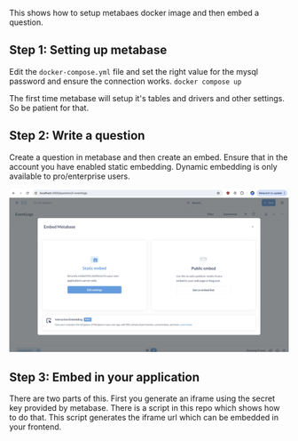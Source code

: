 This shows how to setup metabaes docker image and then embed a question. 

## Step 1: Setting up metabase

Edit the `docker-compose.yml` file and set the right value for the mysql password and ensure the connection works. 
`docker compose up`

The first time metabase will setup it's tables and drivers and other settings. So be patient for that. 

## Step 2: Write a question

Create a question in metabase and then create an embed. Ensure that in the account you have enabled static embedding. Dynamic embedding is only available to pro/enterprise users. 

![embed view](images/static-embed.jpg)


## Step 3: Embed in your application

There are two parts of this. First you generate an iframe using the secret key provided by metabase. There is a script in this repo which shows how to do that. This script generates the iframe url which can be embedded in your frontend. 

